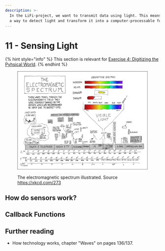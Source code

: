 ```yaml
---
description: >-
  In the LiFi-project, we want to transmit data using light. This means we need
  a way to detect light and transform it into a computer-processable form.
---
```


# 11 - Sensing Light

{% hint style="info" %}
This section is relevant for [Exercise 4: Digitizing the Pyhsical World](https://github.com/winf-hsos/lifi-exercises/raw/main/exercises/04\_exercise\_digitizing\_the\_physical\_world.pdf).
{% endhint %}

<figure><img src="../.gitbook/assets/image (1).png" alt=""><figcaption><p>The electromagnetic spectrum illustrated. Source <a href="https://xkcd.com/273/">https://xkcd.com/273</a></p></figcaption></figure>

## How do sensors work?

## Callback Functions

## Further reading

* How technology works, chapter "Waves" on pages 136/137.
